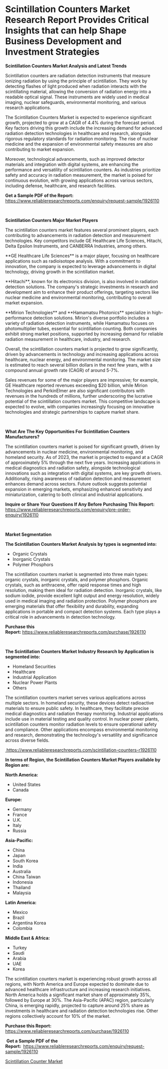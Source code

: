 <p><h1>Scintillation Counters Market Research Report Provides Critical Insights that can help Shape Business Development and Investment Strategies</h1></p><p><strong>Scintillation Counters Market Analysis and Latest Trends</strong></p>
<p><p>Scintillation counters are radiation detection instruments that measure ionizing radiation by using the principle of scintillation. They work by detecting flashes of light produced when radiation interacts with the scintillating material, allowing the conversion of radiation energy into a readable optical signal. These instruments are widely used in medical imaging, nuclear safeguards, environmental monitoring, and various research applications.</p><p>The Scintillation Counters Market is expected to experience significant growth, projected to grow at a CAGR of 4.4% during the forecast period. Key factors driving this growth include the increasing demand for advanced radiation detection technologies in healthcare and research, alongside rigorous regulatory standards for radiation monitoring. The rise of nuclear medicine and the expansion of environmental safety measures are also contributing to market expansion. </p><p>Moreover, technological advancements, such as improved detector materials and integration with digital systems, are enhancing the performance and versatility of scintillation counters. As industries prioritize safety and accuracy in radiation measurement, the market is poised for continuous evolution, with growing applications across various sectors, including defense, healthcare, and research facilities.</p></p>
<p><strong>Get a Sample PDF of the Report:&nbsp;</strong> <a href="https://www.reliableresearchreports.com/enquiry/request-sample/1926110?utm_campaign=41&utm_medium=2&utm_source=Github&utm_content=ia&utm_term=15012025&utm_id=scintillation-counters">https://www.reliableresearchreports.com/enquiry/request-sample/1926110</a></p>
<p>&nbsp;</p>
<p><strong>Scintillation Counters Major Market Players</strong></p>
<p><p>The scintillation counters market features several prominent players, each contributing to advancements in radiation detection and measurement technologies. Key competitors include GE Healthcare Life Sciences, Hitachi, Delta Epsilon Instruments, and CANBERRA Industries, among others.</p><p>**GE Healthcare Life Sciences** is a major player, focusing on healthcare applications such as radioisotope analysis. With a commitment to innovation, the company is expected to leverage advancements in digital technology, driving growth in the scintillation market. </p><p>**Hitachi**, known for its electronics division, is also involved in radiation detection solutions. The company's strategic investments in research and development aim to enhance their product offerings, targeting sectors like nuclear medicine and environmental monitoring, contributing to overall market expansion.</p><p>**Mirion Technologies** and **Hamamatsu Photonics** specialize in high-performance detection solutions. Mirion's diverse portfolio includes a variety of radiation detection instruments, while Hamamatsu focuses on photomultiplier tubes, essential for scintillation counting. Both companies exhibit strong market positions, supported by increasing demand for reliable radiation measurement in healthcare, industry, and research.</p><p>Overall, the scintillation counters market is projected to grow significantly, driven by advancements in technology and increasing applications across healthcare, nuclear energy, and environmental monitoring. The market size is estimated to reach several billion dollars in the next few years, with a compound annual growth rate (CAGR) of around 5-7%.</p><p>Sales revenues for some of the major players are impressive; for example, GE Healthcare reported revenues exceeding $20 billion, while Mirion Technologies and PerkinElmer are also significant contributors with revenues in the hundreds of millions, further underscoring the lucrative potential of the scintillation counters market. This competitive landscape is expected to evolve, with companies increasingly focusing on innovative technologies and strategic partnerships to capture market share.</p></p>
<p>&nbsp;</p>
<p><strong>What Are The Key Opportunities For Scintillation Counters Manufacturers?</strong></p>
<p><p>The scintillation counters market is poised for significant growth, driven by advancements in nuclear medicine, environmental monitoring, and homeland security. As of 2023, the market is projected to expand at a CAGR of approximately 5% through the next five years. Increasing applications in medical diagnostics and radiation safety, alongside technological innovations such as integration with digital systems, are key growth drivers. Additionally, rising awareness of radiation detection and measurement enhances demand across sectors. Future outlook suggests potential expansion in emerging markets, emphasizing enhanced sensitivity and miniaturization, catering to both clinical and industrial applications.</p></p>
<p><strong>Inquire or Share Your Questions If Any Before Purchasing This Report:</strong> <a href="https://www.reliableresearchreports.com/enquiry/pre-order-enquiry/1926110?utm_campaign=41&utm_medium=2&utm_source=Github&utm_content=ia&utm_term=15012025&utm_id=scintillation-counters">https://www.reliableresearchreports.com/enquiry/pre-order-enquiry/1926110</a></p>
<p>&nbsp;</p>
<p><strong>Market Segmentation</strong></p>
<p><strong>The Scintillation Counters Market Analysis by types is segmented into:</strong></p>
<p><ul><li>Organic Crystals</li><li>Inorganic Crystals</li><li>Polymer Phosphors</li></ul></p>
<p><p>The scintillation counters market is segmented into three main types: organic crystals, inorganic crystals, and polymer phosphors. Organic crystals, such as anthracene, offer rapid response times and high resolution, making them ideal for radiation detection. Inorganic crystals, like sodium iodide, provide excellent light output and energy resolution, widely used in medical imaging and radiation protection. Polymer phosphors are emerging materials that offer flexibility and durability, expanding applications in portable and compact detection systems. Each type plays a critical role in advancements in detection technology.</p></p>
<p><strong>Purchase this Report:&nbsp;</strong><a href="https://www.reliableresearchreports.com/purchase/1926110?utm_campaign=41&utm_medium=2&utm_source=Github&utm_content=ia&utm_term=15012025&utm_id=scintillation-counters">https://www.reliableresearchreports.com/purchase/1926110</a></p>
<p>&nbsp;</p>
<p><strong>The Scintillation Counters Market Industry Research by Application is segmented into:</strong></p>
<p><ul><li>Homeland Securities</li><li>Healthcare</li><li>Industrial Application</li><li>Nuclear Power Plants</li><li>Others</li></ul></p>
<p><p>The scintillation counters market serves various applications across multiple sectors. In homeland security, these devices detect radioactive materials to ensure public safety. In healthcare, they facilitate precise medical diagnostics and radiation therapy monitoring. Industrial applications include use in material testing and quality control. In nuclear power plants, scintillation counters monitor radiation levels to ensure operational safety and compliance. Other applications encompass environmental monitoring and research, demonstrating the technology's versatility and significance across diverse fields.</p></p>
<p><a href="https://www.reliableresearchreports.com/scintillation-counters-r1926110?utm_campaign=41&utm_medium=2&utm_source=Github&utm_content=ia&utm_term=15012025&utm_id=scintillation-counters">&nbsp;https://www.reliableresearchreports.com/scintillation-counters-r1926110</a></p>
<p><strong>In terms of Region, the Scintillation Counters Market Players available by Region are:</strong></p>
<p>
    <p> <strong> North America: </strong>
        <ul>
            <li>United States</li>
            <li>Canada</li>
        </ul>
        </p> 
    <p> <strong> Europe: </strong>
        <ul>
            <li>Germany</li>
            <li>France</li>
            <li>U.K.</li>
            <li>Italy</li>
            <li>Russia</li>
        </ul>
        </p> 
    <p> <strong> Asia-Pacific: </strong>
        <ul>
            <li>China</li>
            <li>Japan</li>
            <li>South Korea</li>
            <li>India</li>
            <li>Australia</li>
            <li>China Taiwan</li>
            <li>Indonesia</li>
            <li>Thailand</li>
            <li>Malaysia</li>
        </ul>
        </p> 
    <p> <strong> Latin America: </strong>
        <ul>
            <li>Mexico</li>
            <li>Brazil</li>
            <li>Argentina Korea</li>
            <li>Colombia</li>
        </ul>
        </p> 
    <p> <strong> Middle East & Africa: </strong>
        <ul>
            <li>Turkey</li>
            <li>Saudi</li>
            <li>Arabia</li>
            <li>UAE</li>
            <li>Korea</li>
        </ul>
    </p>
    </p>
<p><p>The scintillation counters market is experiencing robust growth across all regions, with North America and Europe expected to dominate due to advanced healthcare infrastructure and increasing research initiatives. North America holds a significant market share of approximately 35%, followed by Europe at 30%. The Asia-Pacific (APAC) region, particularly China, is emerging rapidly, projected to capture around 25% share as investments in healthcare and radiation detection technologies rise. Other regions collectively account for 10% of the market.</p></p>
<p><strong>Purchase this Report: </strong><a href="https://www.reliableresearchreports.com/purchase/1926110?utm_campaign=41&utm_medium=2&utm_source=Github&utm_content=ia&utm_term=15012025&utm_id=scintillation-counters">https://www.reliableresearchreports.com/purchase/1926110</a></p>
<p>&nbsp;<strong>Get a Sample PDF of the Report:&nbsp;&nbsp;</strong><a href="https://www.reliableresearchreports.com/enquiry/request-sample/1926110?utm_campaign=41&utm_medium=2&utm_source=Github&utm_content=ia&utm_term=15012025&utm_id=scintillation-counters">https://www.reliableresearchreports.com/enquiry/request-sample/1926110</a></p>
<p><strong></strong></p>
<p><p><a href="https://github.com/nicoletavirag/Market-Research-Report-List-5/blob/main/scintillation-counter-market.md?utm_campaign=41&utm_medium=2&utm_source=Github&utm_content=ia&utm_term=15012025&utm_id=scintillation-counters">Scintillation Counter Market</a></p></p>